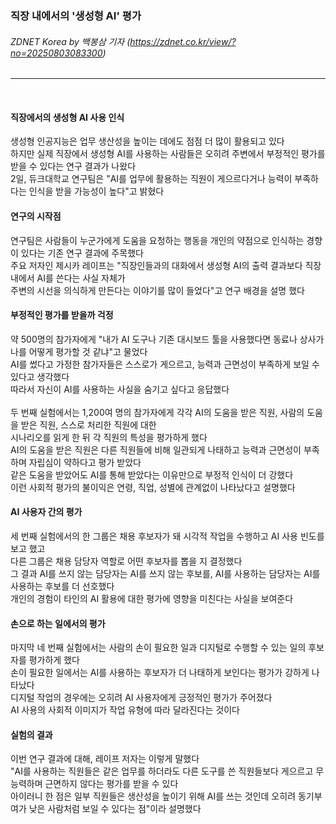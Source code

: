 ### 직장 내에서의 '생성형 AI' 평가
###### ZDNET Korea by 백봉삼 기자 (https://zdnet.co.kr/view/?no=20250803083300)
---   
<br>

#### 직장에서의 생성형 AI 사용 인식
생성형 인공지능은 업무 생산성을 높이는 데에도 점점 더 많이 활용되고 있다 <br>
하지만 실제 직장에서 생성형 AI를 사용하는 사람들은 오히려 주변에서 부정적인 평가를 받을 수 있다는 연구 결과가 나왔다 <br>
2일, 듀크대학교 연구팀은 "AI를 업무에 활용하는 직원이 게으르다거나 능력이 부족하다는 인식을 받을 가능성이 높다"고 밝혔다
<br>

#### 연구의 시작점
연구팀은 사람들이 누군가에게 도움을 요청하는 행동을 개인의 약점으로 인식하는 경향이 있다는 기존 연구 결과에 주목했다 <br>
주요 저자인 제시카 레이프는 "직장인들과의 대화에서 생성형 AI의 출력 결과보다 직장 내에서 AI를 쓴다는 사실 자체가 <br>
주변의 시선을 의식하게 만든다는 이야기를 많이 들었다"고 연구 배경을 설명 했다
<br>

#### 부정적인 평가를 받을까 걱정
약 500명의 참가자에게 "내가 AI 도구나 기존 대시보드 툴을 사용했다면 동료나 상사가 나를 어떻게 평가할 것 같냐"고 물었다 <br>
AI를 썼다고 가정한 참가자들은 스스로가 게으르고, 능력과 근면성이 부족하게 보일 수 있다고 생각했다 <br>
따라서 자신이 AI를 사용하는 사실을 숨기고 싶다고 응답했다 <br>
<br>
두 번째 실험에서는 1,200여 명의 참가자에게 각각 AI의 도움을 받은 직원, 사람의 도움을 받은 직원, 스스로 처리한 직원에 대한 <br>
시나리오를 읽게 한 뒤 각 직원의 특성을 평가하게 했다 <br>
AI의 도움을 받은 직원은 다른 직원들에 비해 일관되게 나태하고 능력과 근면성이 부족하며 자립심이 약하다고 평가 받았다 <br>
같은 도움을 받았어도 AI를 통해 받았다는 이유만으로 부정적 인식이 더 강했다 <br>
이런 사회적 평가의 불이익은 연령, 직업, 성별에 관계없이 나타났다고 설명했다
<br>

#### AI 사용자 간의 평가
세 번째 실험에서의 한 그룹은 채용 후보자가 돼 시각적 작업을 수행하고 AI 사용 빈도를 보고 했고 <br>
다른 그룹은 채용 담당자 역할로 어떤 후보자를 뽑을 지 결정했다 <br>
그 결과 AI를 쓰지 않는 담당자는 AI를 쓰지 않는 후보를, AI를 사용하는 담당자는 AI를 사용하는 후보를 더 선호했다 <br>
개인의 경험이 타인의 AI 활용에 대한 평가에 영향을 미친다는 사실을 보여준다
<br>

#### 손으로 하는 일에서의 평가
마지막 네 번째 실험에서는 사람의 손이 필요한 일과 디지털로 수행할 수 있는 일의 후보자를 평가하게 했다 <br>
손이 필요한 일에서는 AI를 사용하는 후보자가 더 나태하게 보인다는 평가가 강하게 나타났다 <br>
디지털 작업의 경우에는 오히려 AI 사용자에게 긍정적인 평가가 주어졌다 <br>
AI 사용의 사회적 이미지가 작업 유형에 따라 달라진다는 것이다
<br>

#### 실험의 결과
이번 연구 결과에 대해, 레이프 저자는 이렇게 말했다 <br>
"AI를 사용하는 직원들은 같은 업무를 하더라도 다른 도구를 쓴 직원들보다 게으르고 무능력하며 근면하지 않다는 평가를 받을 수 있다 <br>
아이러니 한 점은 일부 직원들은 생산성을 높이기 위해 AI를 쓰는 것인데 오히려 동기부여가 낮은 사람처럼 보일 수 있다는 점"이라 설명했다 <br>
